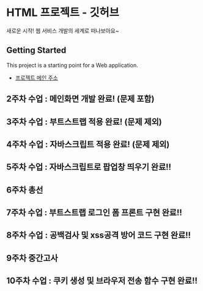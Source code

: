 # HTML 프로젝트 - 깃허브
새로운 시작! 웹 서비스 개발의 세계로 떠나보아요~
## Getting Started
This project is a starting point for a Web application.
- [프로젝트 메인 주소](https://github.com/YJlang/WEB_MAIN_20211001)
## 2주차 수업 : 메인화면 개발 완료! (문제 포함)
## 3주차 수업 : 부트스트랩 적용 완료! (문제 제외)
## 4주차 수업 : 자바스크립트 적용 완료! (문제 제외)
## 5주차 수업 : 자바스크립트로 팝업창 띄우기 완료!!
## 6주차 총선
## 7주차 수업 : 부트스트랩 로그인 폼 프론트 구현 완료!!
## 8주차 수업 : 공백검사 및 xss공격 방어 코드 구현 완료!!
## 9주차 중간고사
## 10주차 수업 : 쿠키 생성 및 브라우저 전송 함수 구현 완료!!